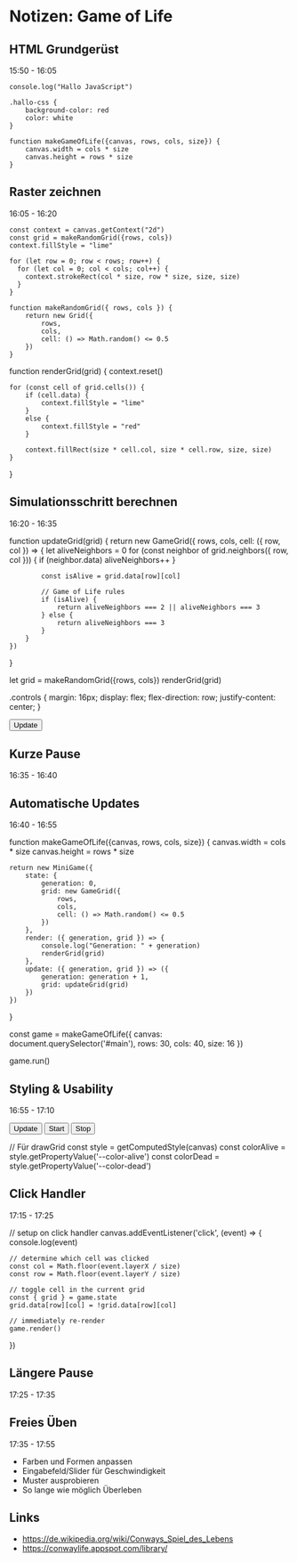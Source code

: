 # Notizen: Game of Life

## HTML Grundgerüst
15:50 - 16:05

```
console.log("Hallo JavaScript")
```

```
.hallo-css {
    background-color: red
    color: white
}
```



```
function makeGameOfLife({canvas, rows, cols, size}) {
    canvas.width = cols * size
    canvas.height = rows * size
}
```


## Raster zeichnen 
16:05 - 16:20

```
const context = canvas.getContext("2d")
const grid = makeRandomGrid({rows, cols}) 
context.fillStyle = "lime"

for (let row = 0; row < rows; row++) {
  for (let col = 0; col < cols; col++) {
    context.strokeRect(col * size, row * size, size, size)
  }
}
```


```
function makeRandomGrid({ rows, cols }) {
    return new Grid({
        rows,
        cols,
        cell: () => Math.random() <= 0.5
    })
}
```

function renderGrid(grid) {
    context.reset()

    for (const cell of grid.cells()) {
        if (cell.data) {
            context.fillStyle = "lime"
        }
        else {
            context.fillStyle = "red"
        }

        context.fillRect(size * cell.col, size * cell.row, size, size)
    }
}


## Simulationsschritt berechnen
16:20 - 16:35

function updateGrid(grid) {
    return new GameGrid({
        rows,
        cols,
        cell: ({ row, col }) => {
            let aliveNeighbors = 0
            for (const neighbor of grid.neighbors({ row, col })) {
                if (neighbor.data) aliveNeighbors++
            }

            const isAlive = grid.data[row][col]

            // Game of Life rules
            if (isAlive) {
                return aliveNeighbors === 2 || aliveNeighbors === 3
            } else {
                return aliveNeighbors === 3
            }
        }
    })
}


let grid = makeRandomGrid({rows, cols})
renderGrid(grid)

.controls {
    margin: 16px;
    display: flex;
    flex-direction: row;
    justify-content: center;
}

<div class="controls">
    <button onclick="grid = updateGrid(grid) ; renderGrid(grid)">Update</button>
</div>



## Kurze Pause
16:35 - 16:40

## Automatische Updates
16:40 - 16:55

function makeGameOfLife({canvas, rows, cols, size}) {
    canvas.width = cols * size
    canvas.height = rows * size

    return new MiniGame({
        state: {
            generation: 0,
            grid: new GameGrid({
                rows,
                cols,
                cell: () => Math.random() <= 0.5
            })
        },
        render: ({ generation, grid }) => {
            console.log("Generation: " + generation)
            renderGrid(grid)
        },
        update: ({ generation, grid }) => ({
            generation: generation + 1,
            grid: updateGrid(grid)
        })
    })
}


<script src="./lib/MiniGame.js"></script>

const game = makeGameOfLife({
    canvas: document.querySelector('#main'),
    rows: 30,
    cols: 40,
    size: 16
})

game.run()


## Styling & Usability
16:55 - 17:10

<div class="controls">
    <button onclick="game.update() ; game.render()">Update</button>
    <button onclick="game.run()">Start</button>
    <button onclick="game.stop()">Stop</button>
</div>


// Für drawGrid
const style = getComputedStyle(canvas)
const colorAlive = style.getPropertyValue('--color-alive')
const colorDead = style.getPropertyValue('--color-dead')


## Click Handler
17:15 - 17:25

// setup on click handler
canvas.addEventListener('click', (event) => {
    console.log(event)

    // determine which cell was clicked
    const col = Math.floor(event.layerX / size)
    const row = Math.floor(event.layerY / size)

    // toggle cell in the current grid
    const { grid } = game.state
    grid.data[row][col] = !grid.data[row][col]

    // immediately re-render
    game.render()
})

## Längere Pause
17:25 - 17:35

## Freies Üben
17:35 - 17:55

- Farben und Formen anpassen
- Eingabefeld/Slider für Geschwindigkeit
- Muster ausprobieren
- So lange wie möglich Überleben


## Links
- https://de.wikipedia.org/wiki/Conways_Spiel_des_Lebens
- https://conwaylife.appspot.com/library/